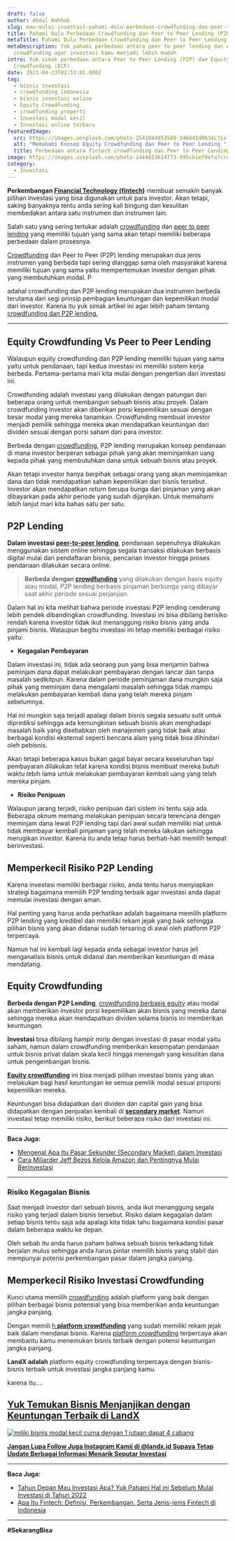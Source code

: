 ```yaml
---
draft: false
author: Abdul Wahhab
slug: mau-mulai-investasi-pahami-dulu-perbedaan-crowdfunding-dan-peer-to-peer-lending
title: Pahami Dulu Perbedaan Crowdfunding dan Peer to Peer Lending (P2PL)
metaTitle: Pahami Dulu Perbedaan Crowdfunding dan Peer to Peer Lending (P2PL)
metaDescription: Yuk pahami perbedaan antara peer to peer lending dan equity
  crowdfunding agar investasi kamu menjadi lebih mudah
intro: Yuk simak perbedaan antara Peer to Peer Lending (P2P) dan Equity
  Crowdfunding (ECF)
date: 2021-04-23T02:53:01.000Z
tag:
  - bisnis investasi
  - crowdfunding indonesia
  - bisnis investasi online
  - Equity Crowdfunding
  - crowdfunding properti
  - Investasi modal kecil
  - Investasi online terbaru
featuredImage:
  src: https://images.unsplash.com/photo-1541844053589-346841d0b34c?ixlib=rb-1.2.1&ixid=MnwxMjA3fDB8MHxwaG90by1wYWdlfHx8fGVufDB8fHx8&auto=format&fit=crop&w=1170&q=80
  alt: "Memahami Konsep Equity Crowdfunding dan Peer to Peer Lending "
  title: Perbedaan antara fintech crowdfunding dan Peer to Peer Lending (P2PL)
image: https://images.unsplash.com/photo-1444653614773-995cb1ef9efa?crop=entropy&cs=tinysrgb&fit=max&fm=jpg&ixid=MnwxMTc3M3wwfDF8c2VhcmNofDI1fHxmaW50ZWNofGVufDB8fHx8MTY0MDI4MTYxNQ&ixlib=rb-1.2.1&q=80&w=1080
category:
  - Investasi
---
```

**Perkembangan [Financial Technology (fintech)](https://landx.id/)** membuat semakin banyak pilihan investasi yang bisa digunakan untuk para investor. Akan tetapi, saking banyaknya tentu anda sering kali bingung dan kesulitan membedakan antara satu instrumen dan instrumen lain.

Salah satu yang sering tertukar adalah [crowdfunding](https://landx.id/) dan [peer to peer lending](https://landx.id/) yang memiliki tujuan yang sama akan tetapi memiliki beberapa perbedaan dalam prosesnya.

[Crowdfunding](https://landx.id/) dan Peer to Peer  (P2P) lending merupakan dua jenis instrumen yang berbeda tapi sering dianggap sama oleh masyarakat karena memiliki tujuan yang sama yaitu mempertemukan investor dengan pihak yang membutuhkan modal. P

adahal crowdfunding dan P2P lending merupakan dua instrumen berbeda terutama dari segi prinsip pembagian keuntungan dan kepemilikan modal dari investor. Karena itu yuk simak artikel ini agar lebih paham tentang [crowdfunding dan P2P lending.](https://landx.id/)

- - -

## Equity Crowdfunding Vs Peer to Peer Lending

Walaupun equity crowdfunding dan P2P lending memiliki tujuan yang sama yaitu untuk pendanaan, tapi kedua investasi ini memiliki sistem kerja berbeda. Pertama-pertama mari kita mulai dengan pengertian dari investasi ini.

Crowdfunding adalah investasi yang dilakukan dengan patungan dari beberapa orang untuk membangun sebuah bisnis atau proyek. Dalam crowdfunding investor akan diberikan porsi kepemilikan sesuai dengan besar modal yang mereka tanamkan. Crowdfunding membuat investor menjadi pemilik sehingga mereka akan mendapatkan keuntungan dari dividen sesuai dengan porsi saham dari para investor.

Berbeda dengan [crowdfunding](https://landx.id/), P2P lending merupakan konsep pendanaan di mana investor berperan sebagai pihak yang akan meminjamkan uang kepada pihak yang membutuhkan dana untuk sebuah bisnis atau proyek.

Akan tetapi investor hanya berpihak sebagai orang yang akan meminjamkan dana dan tidak mendapatkan saham kepemilikan dari bisnis tersebut. Investor akan mendapatkan *return* berupa bunga dari pinjaman yang akan dibayarkan pada akhir periode yang sudah dijanjikan. Untuk memahami lebih lanjut mari kita bahas satu per satu.

## P2P Lending

**Dalam investasi [peer-to-peer lending](https://landx.id/)**, pendanaan sepenuhnya dilakukan menggunakan sistem online sehingga segala transaksi dilakukan berbasis digital mulai dari pendaftaran bisnis, pencarian investor hingga proses pendanaan dilakukan secara online.

> **Berbeda dengan [crowdfunding](https://landx.id/)** yang dilakukan dengan basis equity atau modal, P2P lending berbasis pinjaman berbunga yang dibayar saat akhir periode sesuai perjanjian.

Dalam hal ini kita melihat bahwa periode investasi P2P lending cenderung lebih pendek dibandingkan crowdfunding. Investasi ini bisa dibilang berisiko rendah karena investor tidak ikut menanggung risiko bisnis yang anda pinjami bisnis. Walaupun begitu investasi ini tetap memiliki berbagai risiko yaitu:

* **Kegagalan Pembayaran**

Dalam investasi ini, tidak ada seorang pun yang bisa menjamin bahwa peminjam dana dapat melakukan pembayaran dengan lancar dan tanpa masalah sedikitpun. Karena dalam periode peminjaman dana mungkin saja pihak yang meminjam dana mengalami masalah sehingga tidak mampu melakukan pembayaran kembali dana yang telah mereka pinjam sebelumnya. 

Hal ini mungkin saja terjadi apalagi dalam bisnis segala sesuatu sulit untuk diprediksi sehingga ada kemungkinan sebuah bisnis akan menghadapi masalah baik yang disebabkan oleh manajemen yang tidak baik atau berbagai kondisi eksternal seperti bencana alam yang tidak bisa dihindari oleh pebisnis.

Akan tetapi beberapa kasus bukan gagal bayar secara keseluruhan tapi pembayaran dilakukan telat karena kondisi bisnis membuat mereka butuh waktu lebih lama untuk melakukan pembayaran kembali uang yang telah mereka pinjam. 

* **Risiko Penipuan**

Walaupun jarang terjadi, risiko penipuan dari sistem ini tentu saja ada. Beberapa oknum memang melakukan penipuan secara terencana dengan meminjam dana lewat P2P lending tapi dari awal sudah memiliki niat untuk tidak membayar kembali pinjaman yang telah mereka lakukan sehingga merugikan investor. Karena itu anda tetap harus berhati-hati memilih tempat berinvestasi.

## Memperkecil Risiko P2P Lending

Karena investasi memiliki berbagai risiko, anda tentu harus menyiapkan strategi bagaimana memilih P2P lending terbaik agar investasi anda dapat memulai investasi dengan aman.

Hal penting yang harus anda perhatikan adalah bagaimana memilih platform P2P lending yang kredibel dan memiliki rekam jejak yang baik sehingga pilihan bisnis yang akan didanai sudah tersaring di awal oleh platform P2P terpercaya.

Namun hal ini kembali lagi kepada anda sebagai investor harus jeli menganalisis bisnis untuk didanai dan memberikan keuntungan di masa mendatang.

## Equity Crowdfunding

**Berbeda dengan P2P Lending**, [crowdfunding berbasis equity](https://landx.id/) atau modal akan memberikan investor porsi kepemilikan akan bisnis yang mereka danai sehingga mereka akan mendapatkan dividen selama bisnis ini memberikan keuntungan.

**Investasi** bisa dibilang hampir mirip dengan investasi di pasar modal yaitu saham, namun dalam crowdfunding memberikan kesempatan pendanaan untuk bisnis privat dalam skala kecil hingga menengah yang kesulitan dana untuk pengembangan bisnis.

**[Equity crowdfunding](https://landx.id/)** ini bisa menjadi pilihan investasi bisnis yang akan melakukan bagi hasil keuntungan ke semua pemilik modal sesuai proporsi kepemilikan mereka.

Keuntungan bisa didapatkan dari dividen dan capital gain yang bisa didapatkan dengan penjualan kembali di **[secondary market](https://landx.id/)**. Namun investasi tetap memiliki risiko, berikut beberapa risiko dari investasi ini.

- - -

**Baca Juga:**

* [Mengenal Apa Itu Pasar Sekunder (Secondary Market) dalam Investasi](https://landx.id/blog/mengenal-apa-itu-pasar-sekunder-secondary-market-dalam-investasi/)
* [Cara Miliarder Jeff Bezos Kelola Amazon dan Pentingnya Mulai Berinvestasi](https://landx.id/blog/cara-jeff-bezos-kelola-amazon-dan-jadi-miliarder-dunia-pentingnya-mulai-berinvestasi/)

- - -

### Risiko Kegagalan Bisnis

Saat menjadi investor dari sebuah bisnis, anda ikut menanggung segala risiko yang terjadi dalam bisnis tersebut. Risiko dalam kegagalan dalam setiap bisnis tentu saja ada apalagi kita tidak tahu bagaimana kondisi pasar dalam beberapa waktu ke depan.

Oleh sebab itu anda harus paham bahwa sebuah bisnis terkadang tidak berjalan mulus sehingga anda harus pintar memilih bisnis yang stabil dan mempunyai potensi perkembangan pasar dalam jangka panjang.

## Memperkecil Risiko Investasi Crowdfunding

Kunci utama memilih [crowdfunding](https://landx.id/) adalah platform yang baik dengan pilihan berbagai bisnis potensial yang bisa memberikan anda keuntungan jangka panjang.

Dengan memili [h **platform crowdfunding**](https://landx.id/) yang sudah memiliki rekam jejak baik dalam mendanai bisnis. Karena [platform crowdfunding](https://landx.id/) terpercaya akan membantu kamu menemukan bisnis terbaik dengan potensi keuntungan jangka panjang.

**LandX  adalah** platform equity crowdfunding terpercaya dengan bisnis-bisnis terbaik untuk investasi jangka panjang kamu.

karena itu....

## **[Yuk Temukan Bisnis Menjanjikan dengan Keuntungan Terbaik di LandX](https://landx.id/?utm_source=Blog&utm_medium=organic+keyword&utm_campaign=blog&utm_id=Blog)**

[![miliki bisnis modal kecil cuma dengan 1 jutaan dapat 4 cabang ](https://accountgram-production.sfo2.cdn.digitaloceanspaces.com/landx_ghost/2021/11/jadi-owner-bisnis-hanya-1-jutaan-dengan-cuan-yang-sangat-menjanjikan.png)](https://landx.id/?utm_source=Blog&utm_medium=organic+keyword&utm_campaign=blog&utm_id=Blog)

**[Jangan Lupa Follow Juga Instagram Kamii di @landx.id Supaya Tetap Update Berbagai Informasi Menarik Seputar Investasi](https://www.instagram.com/landx.id/?utm_medium=copy_link)**

- - -

**Baca Juga:**

* [Tahun Depan Mau Investasi Apa? Yuk Pahami Hal ini Sebelum Mulai Investasi di Tahun 2022](https://landx.id/blog/hal-penting-yang-harus-dipahami-saat-berinvestasi-di-tahun-2022/)
* [Apa Itu Fintech: Definisi, Perkembangan, Serta Jenis-jenis Fintech di Indonesia](https://landx.id/blog/fintech-aman-dan-berizin-ojk-di-indonesia/)

- - -

**\#SekarangBisa**